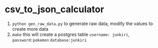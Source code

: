 # csv_to_json_calculator

1. `python gen_raw_data.py` to generate raw data, modify the values to create more data
2. `make` this will create a postgres table `username: junkiri`, `password:pokemon` `database:junkiri`